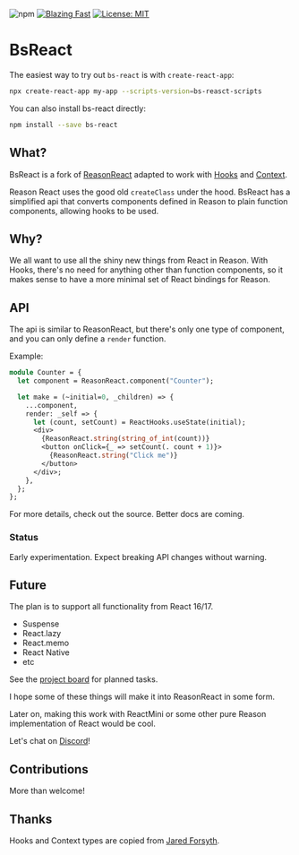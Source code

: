 ![npm](https://img.shields.io/npm/v/bs-react.svg)
[![Blazing Fast](https://img.shields.io/badge/speed-blazing%20%F0%9F%94%A5-brightgreen.svg)](https://twitter.com/acdlite/status/974390255393505280)
[![License: MIT](https://img.shields.io/badge/License-MIT-yellow.svg)](https://opensource.org/licenses/MIT)
# BsReact
 
The easiest way to try out `bs-react` is with `create-react-app`:

```sh
npx create-react-app my-app --scripts-version=bs-reasct-scripts
```

You can also install bs-react directly:
```sh
npm install --save bs-react
```

## What?
BsReact is a fork of [ReasonReact](https://reasonml.github.io/reason-react) adapted to work with [Hooks](https://reactjs.org/docs/hooks-intro.html) and [Context](https://reactjs.org/docs/context.html).

Reason React uses the good old `createClass` under the hood. BsReact has a simplified api that converts components defined in Reason to plain function components, allowing hooks to be used.

## Why?

We all want to use all the shiny new things from React in Reason. With Hooks, there's no need for anything other than function components, so it makes sense to have a more minimal set of React bindings for Reason.

## API

The api is similar to ReasonReact, but there's only one type of component, and you can only define a `render` function.

Example:

```ocaml
module Counter = {
  let component = ReasonReact.component("Counter");

  let make = (~initial=0, _children) => {
    ...component,
    render: _self => {
      let (count, setCount) = ReactHooks.useState(initial);
      <div>
        {ReasonReact.string(string_of_int(count))}
        <button onClick={_ => setCount(. count + 1)}>
          {ReasonReact.string("Click me")}
        </button>
      </div>;
    },
  };
};
```

For more details, check out the source. Better docs are coming.

### Status

Early experimentation. Expect breaking API changes without warning.

## Future

The plan is to support all functionality from React 16/17.

- Suspense
- React.lazy
- React.memo
- React Native
- etc

See the [project board](https://github.com/eldh/bs-react/projects/1) for planned tasks.

I hope some of these things will make it into ReasonReact in some form.

Later on, making this work with ReactMini or some other pure Reason implementation of React would be cool.

Let's chat on [Discord](https://discord.gg/reasonml)!

## Contributions

More than welcome!

## Thanks

Hooks and Context types are copied from [Jared Forsyth](https://github.com/jaredly).
